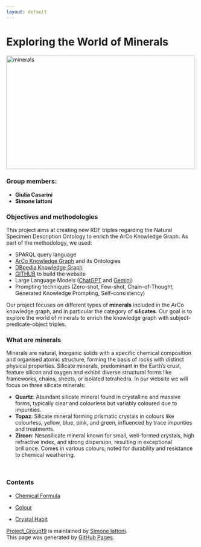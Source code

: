 ```yaml
---
layout: default
---
```


# Exploring the World of Minerals 

<img src="https://img.atlasobscura.com/OK0wNiViBtJsTzZqw0o-gdxZBDbArPmTc8FoOsaIUpM/rs:fill:12000:12000/q:81/sm:1/scp:1/ar:1/aHR0cHM6Ly9hdGxh/cy1kZXYuczMuYW1h/em9uYXdzLmNvbS91/cGxvYWRzL2Fzc2V0/cy8xNDk4NDg4ZmJm/ZjgxNDM5ZjFfc3Rv/bmVzLTE2NDY0Nzlf/OTYwXzcyMC5qcGc.jpg" alt="minerals" width="500" height="300"/>


### Group members: 

- **Giulia Casarini**
- **Simone Iattoni**

### Objectives and methodologies

This project aims at creating new RDF triples regarding the Natural Specimen Description Ontology to enrich the ArCo Knowledge Graph. As part of the methodology, we used:

- SPARQL query language
- [ArCo Knowledge Graph](http://wit.istc.cnr.it/arco/index.php?lang=en) and its Ontologies
- [DBpedia Knowledge Graph](https://www.dbpedia.org/)
- [GITHUB](https://github.com/) to build the website
- Large Language Models ([ChatGPT](https://openai.com/chatgpt/) and [Gemini](https://gemini.google.com/app?hl=it))
- Prompting techniques (Zero-shot, Few-shot, Chain-of-Thought, Generated Knowledge Prompting, Self-consistency)

Our project focuses on different types of **minerals** included in the ArCo knowledge graph, and in particular the category of **silicates**. Our goal is to explore the world of minerals to enrich the knowledge graph with subject-predicate-object triples.

### What are minerals

Minerals are natural, inorganic solids with a specific chemical composition and organised atomic structure, forming the basis of rocks with distinct physical properties.​ Silicate minerals, predominant in the Earth’s crust, feature silicon and oxygen and exhibit diverse structural forms like frameworks, chains, sheets, or isolated tetrahedra.​ In our website we will focus on three silicate minerals:

* **Quartz**: Abundant silicate mineral found in crystalline and massive forms, typically clear and colourless but variably coloured due to impurities. ​
* **Topaz**: Silicate mineral forming prismatic crystals in colours like colourless, yellow, blue, pink, and green, influenced by trace impurities and treatments.
* **Zircon**: Nesosilicate mineral known for small, well-formed crystals, high refractive index, and strong dispersion, resulting in exceptional brilliance. Comes in various colours; noted for durability and resistance to chemical weathering.​

​
### Contents 

* [Chemical Formula](./page1.html)

* [Colour](./page2.html)

* [Crystal Habit](./page3.html)





<span class="site-footer-owner"> [Project_Group19](https://github.com/simiat/Project_Group19) is maintained by [Simone Iattoni](https://github.com/simiat).
</span>  
<span class="site-footer-credits">
This page was generated by [GitHub Pages](https://pages.github.com).
</span>

